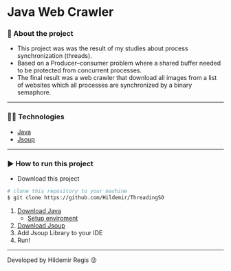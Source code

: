 # Java Web Crawler

### 📝 About the project
- This project was was the result of my studies about process synchronization (threads).
- Based on a Producer–consumer problem where a shared buffer needed to be protected from concurrent processes.
- The final result was a web crawler that download all images from a list of websites which all processes are synchronized by a binary semaphore.
---
### 👨‍💻 Technologies
- [Java](https://www.oracle.com/technetwork/pt/java/javase/downloads/index.html)
- [Jsoup](https://jsoup.org/)
---
### ▶ How to run this project
- Download this project

```bash 
# clone this repository to your machine
$ git clone https://github.com/Hildemir/ThreadingSO
```

1. [Download Java](https://www.oracle.com/technetwork/pt/java/javase/downloads/index.html)
    - [Setup enviroment](https://www.tutorialspoint.com/java/java_environment_setup.htm)
2.  [Download Jsoup](https://jsoup.org/)
3.  Add Jsoup Library to your IDE
4. Run!
---
Developed by Hildemir Regis 😜